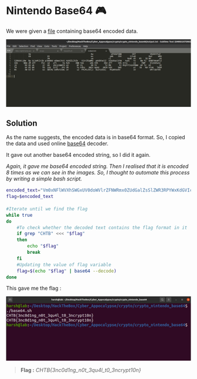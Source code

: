 # Nintendo Base64 🎮
We were given a [file](output.txt) containing base64 encoded data.

![file](images/base64.png)

## Solution
As the name suggests, the encoded data is in base64 format. So, I copied the data and used online [base64](www.base64decode.org) decoder.

It gave out another base64 encoded string, so I did it again.

*Again, it gave me base64 encoded string. Then I realised that it is encoded 8 times as we can see in the images. So, I thought to automate this process by writing a simple bash script.*

```bash
encoded_text="Vm0xNFlWVXhSWGxUV0doWVlrZFNWRmx0ZUdGalZsSlZWR3RPYWxKdGVIcFdiR2h2VkdzeFdGVnViRmRXTTFKeVdWUkdZV1JGT1ZWVmJGWk9WakpvV1ZaclpEUlVNVWw0Vkc1U1RsWnNXbGhWYkZKWFUxWmFSMWRzV2s1V2F6VkpWbTEwYjFkSFNsbFZiRkpXWWtaYU0xcEZXbUZTTVZaeVkwVTFWMDFHYjNkV2EyTXhWakpHVjFScmFGWmlhM0JYV1ZSR1lWZEdVbFZTYms1clVsUldTbGRyV2tkV2JGcEZVVlJWUFE9PQ=="
flag=$encoded_text

#Iterate until we find the flag
while true
do
	#To check whether the decoded text contains the flag format in it
	if grep "CHTB" <<< "$flag" 
	then
		echo "$flag"
		break
	fi
	#Updating the value of flag variable
	flag=$(echo "$flag" | base64 --decode) 
done
```

This gave me the flag : 

![flag](images/flag.png)

> **Flag :** _CHTB{3nc0d1ng_n0t_3qu4l_t0_3ncrypt10n}_
